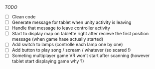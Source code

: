 _TODO_

- [ ] Clean code
- [ ] Generate message for tablet when unity activity is leaving
- [ ] Handle that message to leave controller activity
- [ ] Start to display map on tablette right after recieve the first position message (when game hase actually started)
- [ ] Add switch to lamps (controlle each lamp one by one)
- [ ] Add button to play song / scream / whatever (so scared !)
- [ ] Someting multiplayer game VR won't start after scanning (however tablet start displaying game why ?)
